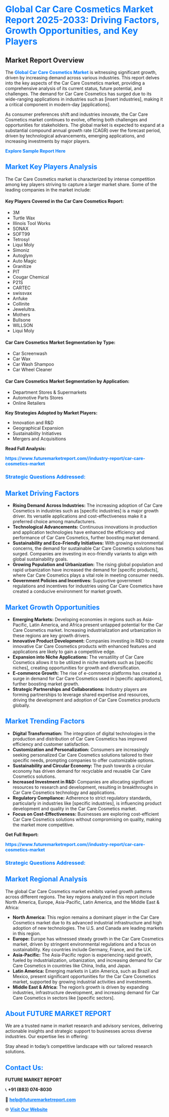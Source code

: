 <h1 style="color: #007BFF;">Global Car Care Cosmetics Market Report 2025-2033: Driving Factors, Growth Opportunities, and Key Players</h1>

<section id="overview">
<h2>Market Report Overview</h2>
<p>The <a href="https://www.futuremarketreport.com//industry-report/car-care-cosmetics-market" style="color: #007BFF; text-decoration: none;"><strong>Global Car Care Cosmetics Market</strong></a> is witnessing significant growth, driven by increasing demand across various industries. This report delves into the key aspects of the Car Care Cosmetics market, providing a comprehensive analysis of its current status, future potential, and challenges. The demand for Car Care Cosmetics has surged due to its wide-ranging applications in industries such as [insert industries], making it a critical component in modern-day [applications].</p>
<p>As consumer preferences shift and industries innovate, the Car Care Cosmetics market continues to evolve, offering both challenges and opportunities for stakeholders. The global market is expected to expand at a substantial compound annual growth rate (CAGR) over the forecast period, driven by technological advancements, emerging applications, and increasing investments by major players.</p>
</section>

<section id="overview">
<p><a href="https://www.futuremarketreport.com//request-sample/reportId=60504" style="color: #007BFF; text-decoration: none;"><strong>Explore Sample Report Here</strong></a></p>
</section>

<section id="key-players">
<h2 style="color: #007BFF;">Market Key Players Analysis</h2>
<p>The Car Care Cosmetics market is characterized by intense competition among key players striving to capture a larger market share. Some of the leading companies in the market include:</p>
<h4>Key Players Covered in the Car Care Cosmetics Report:</h4>
<ul><li>3M</li><li>Turtle Wax</li><li>Illinois Tool Works</li><li>SONAX</li><li>SOFT99</li><li>Tetrosyl</li><li>Liqui Moly</li><li>Simoniz</li><li>Autoglym</li><li>Auto Magic</li><li>Granitize</li><li>PIT</li><li>Cougar Chemical</li><li>P21S</li><li>CARTEC</li><li>swissvax</li><li>Anfuke</li><li>Collinite</li><li>Jewelultra.</li><li>Mothers</li><li>Bullsone</li><li>WILLSON</li><li>Liqui Moly</li></ul>
<h4>Car Care Cosmetics Market Segmentation by Type:</h4>
<ul><li>Car Screenwash</li><li>Car Wax</li><li>Car Wash Shampoo</li><li>Car Wheel Cleaner</li></ul>

<h4>Car Care Cosmetics Market Segmentation by Application:</h4>
<ul><li>Department Stores &amp; Supermarkets</li><li>Automotive Parts Stores</li><li>Online Retailers</li></ul>
<p><strong>Key Strategies Adopted by Market Players:</strong></p>
<ul>
<li>Innovation and R&D</li>
<li>Geographical Expansion</li>
<li>Sustainability Initiatives</li>
<li>Mergers and Acquisitions</li>
</ul>
</section>

<section>
<p><strong>Read Full Analysis: </strong></p><a href="https://www.futuremarketreport.com//industry-report/car-care-cosmetics-market" style="color: #007BFF; text-decoration: none;"><strong>https://www.futuremarketreport.com//industry-report/car-care-cosmetics-market</strong></a>
<h3 style="color: #007BFF;">Strategic Questions Addressed:</h3>
</section>

<section id="driving-factors">
<h2 style="color: #007BFF;">Market Driving Factors</h2>
<ul>
<li><strong>Rising Demand Across Industries:</strong> The increasing adoption of Car Care Cosmetics in industries such as [specific industries] is a major growth driver. Its versatile applications and cost-effectiveness make it a preferred choice among manufacturers.</li>
<li><strong>Technological Advancements:</strong> Continuous innovations in production and application technologies have enhanced the efficiency and performance of Car Care Cosmetics, further boosting market demand.</li>
<li><strong>Sustainability and Eco-Friendly Initiatives:</strong> With growing environmental concerns, the demand for sustainable Car Care Cosmetics solutions has surged. Companies are investing in eco-friendly variants to align with global sustainability goals.</li>
<li><strong>Growing Population and Urbanization:</strong> The rising global population and rapid urbanization have increased the demand for [specific products], where Car Care Cosmetics plays a vital role in meeting consumer needs.</li>
<li><strong>Government Policies and Incentives:</strong> Supportive government regulations and incentives for industries using Car Care Cosmetics have created a conducive environment for market growth.</li>
</ul>
</section>

<section id="growth-opportunities">
<h2 style="color: #007BFF;">Market Growth Opportunities</h2>
<ul>
<li><strong>Emerging Markets:</strong> Developing economies in regions such as Asia-Pacific, Latin America, and Africa present untapped potential for the Car Care Cosmetics market. Increasing industrialization and urbanization in these regions are key growth drivers.</li>
<li><strong>Innovative Product Development:</strong> Companies investing in R&D to create innovative Car Care Cosmetics products with enhanced features and applications are likely to gain a competitive edge.</li>
<li><strong>Expansion into Niche Applications:</strong> The versatility of Car Care Cosmetics allows it to be utilized in niche markets such as [specific niches], creating opportunities for growth and diversification.</li>
<li><strong>E-commerce Growth:</strong> The rise of e-commerce platforms has created a surge in demand for Car Care Cosmetics used in [specific applications], further boosting market growth.</li>
<li><strong>Strategic Partnerships and Collaborations:</strong> Industry players are forming partnerships to leverage shared expertise and resources, driving the development and adoption of Car Care Cosmetics products globally.</li>
</ul>
</section>

<section id="trending-factors">
<h2 style="color: #007BFF;">Market Trending Factors</h2>
<ul>
<li><strong>Digital Transformation:</strong> The integration of digital technologies in the production and distribution of Car Care Cosmetics has improved efficiency and customer satisfaction.</li>
<li><strong>Customization and Personalization:</strong> Consumers are increasingly seeking personalized Car Care Cosmetics solutions tailored to their specific needs, prompting companies to offer customizable options.</li>
<li><strong>Sustainability and Circular Economy:</strong> The push towards a circular economy has driven demand for recyclable and reusable Car Care Cosmetics solutions.</li>
<li><strong>Increased Investment in R&D:</strong> Companies are allocating significant resources to research and development, resulting in breakthroughs in Car Care Cosmetics technology and applications.</li>
<li><strong>Regulatory Compliance:</strong> Adherence to strict regulatory standards, particularly in industries like [specific industries], is influencing product development and quality in the Car Care Cosmetics market.</li>
<li><strong>Focus on Cost-Effectiveness:</strong> Businesses are exploring cost-efficient Car Care Cosmetics solutions without compromising on quality, making the market more competitive.</li>
</ul>
</section>

<section>
<p><strong>Get Full Report: </strong></p><a href="https://www.futuremarketreport.com//industry-report/car-care-cosmetics-market" style="color: #007BFF; text-decoration: none;"><strong>https://www.futuremarketreport.com//industry-report/car-care-cosmetics-market</strong></a>
<h3 style="color: #007BFF;">Strategic Questions Addressed:</h3>
</section>


<section id="regional-analysis">
<h2 style="color: #007BFF;">Market Regional Analysis</h2>
<p>The global Car Care Cosmetics market exhibits varied growth patterns across different regions. The key regions analyzed in this report include North America, Europe, Asia-Pacific, Latin America, and the Middle East & Africa:</p>
<ul>
<li><strong>North America:</strong> This region remains a dominant player in the Car Care Cosmetics market due to its advanced industrial infrastructure and high adoption of new technologies. The U.S. and Canada are leading markets in this region.</li>
<li><strong>Europe:</strong> Europe has witnessed steady growth in the Car Care Cosmetics market, driven by stringent environmental regulations and a focus on sustainability. Key countries include Germany, France, and the U.K.</li>
<li><strong>Asia-Pacific:</strong> The Asia-Pacific region is experiencing rapid growth, fueled by industrialization, urbanization, and increasing demand for Car Care Cosmetics in countries like China, India, and Japan.</li>
<li><strong>Latin America:</strong> Emerging markets in Latin America, such as Brazil and Mexico, present significant opportunities for the Car Care Cosmetics market, supported by growing industrial activities and investments.</li>
<li><strong>Middle East & Africa:</strong> The region’s growth is driven by expanding industries, infrastructure development, and increasing demand for Car Care Cosmetics in sectors like [specific sectors].</li>
</ul>
</section>

<footer>
<h2 style="color: #007BFF;">About FUTURE MARKET REPORT</h2>
<p>We are a trusted name in market research and advisory services, delivering actionable insights and strategic support to businesses across diverse industries. Our expertise lies in offering:</p>

<p>Stay ahead in today’s competitive landscape with our tailored research solutions.</p>

<h2 style="color: #007BFF;">Contact Us:</h2>
<p><strong>FUTURE MARKET REPORT</strong></p>
<p>📞 <strong>+91 (883) 074-8030</strong></p>
<p>📧 <strong><a href="mailto:help@futuremarketreport.com" style="color: #007BFF;">help@futuremarketreport.com</a></strong></p>
<p>🌐 <strong><a href="https://www.futuremarketreport.com/" style="color: #007BFF;">Visit Our Website</a></strong></p>
</footer>